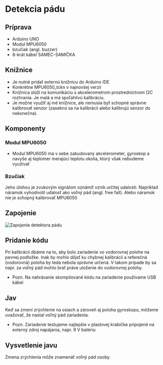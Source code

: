 # Detekcia pádu

## Príprava
- Arduino UNO
- Modul MPU6050
- bzučiak (angl. buzzer)
- 8-krát kábel SAMEC-SAMIČKA

## Knižnice
- Je nutné pridať externú knižnicu do Arduino IDE
- Konkrétne MPU6050_tckn v najnovšej verzii
- Knižnica slúži na komunikáciu s akcelerometrom prostredníctvom I2C rozhrania. Je malá a má spoľahlivú kalibráciu. 
- Je možne využiť aj iné knižnice, ale nemusia byť schopné správne kalibrovať senzor (zaseknú sa na kalibrácii alebo kalibrujú senzor do nekonečna).

## Komponenty
### Modul MPU6050
- Modul MPU6050 má v sebe zabudovaný akcelerometer, gyroskop a navyše aj teplomer merajúci teplotu okolia, ktorý však nebudeme využívať

### Bzučiak
Jeho úlohou je zvukovým signálom oznámiť vznik určitej udalosti. Napríklad náramok vyhodnotil udalosť ako voľný pád (angl. free fall). Alebo náramok nie je schopný kalibrovať MPU6050

## Zapojenie
![Zapojenie detektora pádu](https://github.com/alexandervalach/amavet-arduino-experiments/raw/main/03%20-%20Detekcia%20p%C3%A1du/Obr%C3%A1zky/detektor%20padu%20-%20akcelerometer%20%2B%20bzuciak.jpg)

## Pridanie kódu
Pri kalibrácii dbáme na to, aby bolo zariadenie vo vodorovnej polohe na pevnej podložke. Inak by mohlo dôjsť ku chybnej kalibrácii a referečná (vodorovná) poloha by teda nebola správne určená. V takom prípade by sa napr. za voľný pád mohlo brať práve uloženie do vodorovnej polohy.

- Pozn.
Na nahrávanie skompilované kódu na zariadenie používame USB kábel

## Jav
Keď sa zmení zrýchlenie na osiach a zároveň aj poloha gyroskopu, môžeme uvažovať, že nastal voľný pád zariadenia. 

- Pozn.
Zariadenie testujeme najlepšie v plastovej krabičke pripojené na externý zdroj napájania, napr. 9 V batériu

## Vysvetlenie javu
Zmena zrýchlenia môže znamenáť voľný pád osoby.
